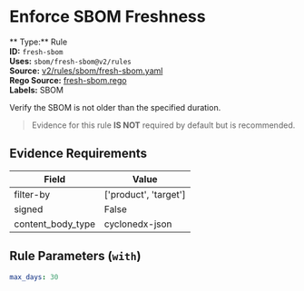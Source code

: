 # Enforce SBOM Freshness  
** Type:** Rule  
**ID:** `fresh-sbom`  
**Uses:** `sbom/fresh-sbom@v2/rules`  
**Source:** [v2/rules/sbom/fresh-sbom.yaml](https://github.com/scribe-public/sample-policies/v2/rules/sbom/fresh-sbom.yaml)  
**Rego Source:** [fresh-sbom.rego](https://github.com/scribe-public/sample-policies/v2/rules/sbom/fresh-sbom.rego)  
**Labels:** SBOM  

Verify the SBOM is not older than the specified duration.

> Evidence for this rule **IS NOT** required by default but is recommended.


## Evidence Requirements  
| Field | Value |
|-------|-------|
| filter-by | ['product', 'target'] |
| signed | False |
| content_body_type | cyclonedx-json |

## Rule Parameters (`with`)  
```yaml
max_days: 30
```

